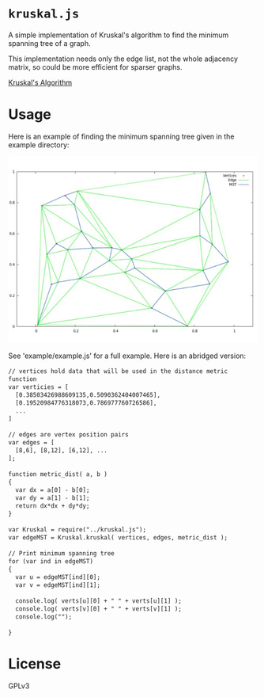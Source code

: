 `kruskal.js`
==========

A simple implementation of Kruskal's algorithm to find the minimum spanning tree of a graph.

This implementation needs only the edge list, not the whole adjacency matrix, so could be more
efficient for sparser graphs.

[Kruskal's Algorithm](http://en.wikipedia.org/wiki/Kruskal%27s_algorithm)


Usage
=====

Here is an example of finding the minimum spanning tree given in the example directory:

![alt tag](https://raw.githubusercontent.com/abetusk/kruskal.js/release/example/kruskalExample.jpg)

See 'example/example.js' for a full example.  Here is an abridged version:

    // vertices hold data that will be used in the distance metric function
    var verticies = [ 
      [0.38503426988609135,0.5090362404007465],
      [0.19520984776318073,0.786977760726586],
      ...
    ]

    // edges are vertex position pairs
    var edges = [ 
      [8,6], [8,12], [6,12], ...
    ];

    function metric_dist( a, b )
    {
      var dx = a[0] - b[0];
      var dy = a[1] - b[1];
      return dx*dx + dy*dy;
    }

    var Kruskal = require("../kruskal.js");
    var edgeMST = Kruskal.kruskal( vertices, edges, metric_dist );

    // Print minimum spanning tree
    for (var ind in edgeMST)
    {
      var u = edgeMST[ind][0];
      var v = edgeMST[ind][1];

      console.log( verts[u][0] + " " + verts[u][1] );
      console.log( verts[v][0] + " " + verts[v][1] );
      console.log("");

    }



License
=======
GPLv3

